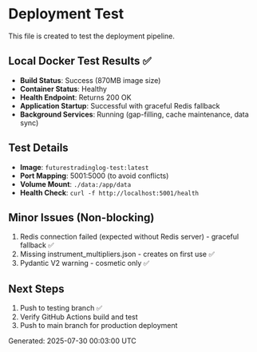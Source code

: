 # Deployment Test

This file is created to test the deployment pipeline.

## Local Docker Test Results ✅

- **Build Status**: Success (870MB image size)
- **Container Status**: Healthy
- **Health Endpoint**: Returns 200 OK
- **Application Startup**: Successful with graceful Redis fallback
- **Background Services**: Running (gap-filling, cache maintenance, data sync)

## Test Details

- **Image**: `futurestradinglog-test:latest`
- **Port Mapping**: 5001:5000 (to avoid conflicts)
- **Volume Mount**: `./data:/app/data`
- **Health Check**: `curl -f http://localhost:5001/health`

## Minor Issues (Non-blocking)

1. Redis connection failed (expected without Redis server) - graceful fallback ✅
2. Missing instrument_multipliers.json - creates on first use ✅  
3. Pydantic V2 warning - cosmetic only ✅

## Next Steps

1. Push to testing branch ✅
2. Verify GitHub Actions build and test
3. Push to main branch for production deployment

Generated: 2025-07-30 00:03:00 UTC